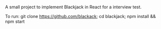 A small project to implement Blackjack in React for a interview test. 

To run: git clone https://github.com/blackack; cd blackjack; npm install && npm start
